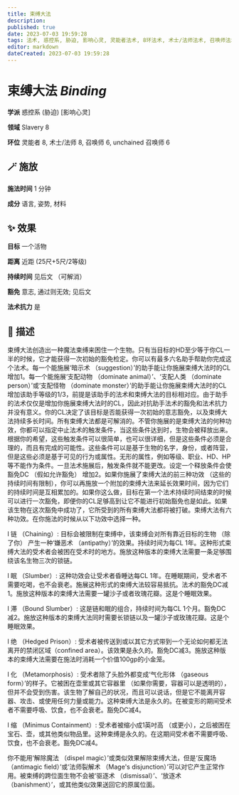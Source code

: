```yaml
---
title: 束缚大法
description: 
published: true
date: 2023-07-03 19:59:28
tags: 法术, 惑控系, 胁迫, 影响心灵, 灵能者法术, 8环法术, 术士/法师法术, 召唤师法术, 6环法术, unchained 召唤师法术, Slavery
editor: markdown
dateCreated: 2023-07-03 19:59:28
---
```


# **束缚大法** *Binding*

**学派** 惑控系 (胁迫) \[影响心灵\] 

**领域** Slavery 8

**环位** 灵能者 8, 术士/法师 8, 召唤师 6, unchained 召唤师 6

## 🪄 施放

**施法时间** 1 分钟

**成分** 语言, 姿势, 材料

## ✨ 效果 

**目标** 一个活物 

**距离** 近距 (25尺+5尺/2等级)  

**持续时间** 见后文 （可解消） 

**豁免** 意志, 通过则无效; 见后文

**法术抗力** 是

## 📖 描述

束缚大法创造出一种魔法束缚来困住一个生物。只有当目标的HD至少等于你CL一半的时候，它才能获得一次初始的豁免检定。你可以有最多六名助手帮助你完成这个法术。每一个能施展‘暗示术 （suggestion）’的助手能让你施展束缚大法时的CL增加1。每一个能施展‘支配动物 （dominate animal）’、‘支配人类 （dominate person）’或‘支配怪物 （dominate monster）’的助手能让你施展束缚大法时的CL增加该助手等级的1/3，前提是该助手的法术和束缚大法的目标相对应。由于助手的法术仅仅是增加你施展束缚大法时的CL，因此对抗助手法术的豁免和法术抗力并没有意义。你的CL决定了该目标是否能获得一次初始的意志豁免，以及束缚大法持续多长时间。所有束缚大法都是可解消的。不管你施展的是束缚大法的何种功效，你都可以指定中止法术的触发条件，当这些条件达到时，生物会被释放出来。根据你的希望，这些触发条件可以很简单，也可以很详细，但是这些条件必须是合理的，而且有完成的可能性。这些条件可以是基于生物的名字，身份，或者阵营，但是这些必须是基于可见的行为或属性。无形的属性，例如等级、职业、HD、HP等不能作为条件。一旦法术施展后，触发条件就不能更改。设定一个释放条件会使豁免DC （假如允许豁免） 增加2。如果你施展了束缚大法的前三种功效 （这些的持续时间有限制），你可以再施放一个附加的束缚大法来延长效果时间，因为它们的持续时间是互相累加的。如果你这么做，目标在第一个法术持续时间结束的时候可以进行一次豁免，即便你的CL足够高到让它不能进行初始豁免也是如此。如果该生物在这次豁免中成功了，它所受到的所有束缚大法都将被打破。束缚大法有六种功效。在你施法的时候从以下功效中选择一种。

l  链 （Chaining）: 目标会被限制在束缚中，该束缚会对所有靠近目标的生物 （除了你） 产生一种‘嫌恶术 （antipathy）’的效果。持续时间为每CL 1年。这种形式束缚大法的受术者会被困在受术时的地方。施放这种版本的束缚大法需要一条足够围绕该名生物三次的锁链。

l  眠 （Slumber）: 这种功效会让受术者昏睡达每CL 1年。在睡眠期间，受术者不需要吃喝，也不会衰老。施展这种形式的束缚大法较容易抵抗。法术的豁免DC减1。施放这种版本的束缚大法需要一罐沙子或者玫瑰花瓣。这是个睡眠效果。

l  滞 （Bound Slumber）: 这是链和眠的组合，持续时间为每CL 1个月。豁免DC减2。施放这种版本的束缚大法同时需要长锁链以及一罐沙子或玫瑰花瓣。这是个睡眠效果。

l  绝 （Hedged Prison）: 受术者被传送到或以其它方式带到一个无论如何都无法离开的禁闭区域（confined area）。该效果是永久的。豁免DC减3。施放这种版本的束缚大法需要在施法时消耗一个价值100gp的小金笼。

l  化 （Metamorphosis）: 受术者除了头脸外都变成‘气化形体 （gaseous form）’的样子。它被困在壶里或其它容器里 （如果你需要，容器可以是透明的），但并不会受到伤害。该生物了解自己的状况，而且可以说话，但是它不能离开容器、攻击、或使用任何力量或能力。这种束缚大法是永久的。在被变形的期间受术者不需要呼吸、饮食，也不会衰老。豁免DC减4。

l  缩 （Minimus Containment）: 受术者被缩小成1英吋高 （或更小），之后被困在宝石、壶，或其他类似物品里。这种束缚是永久的。在这期间受术者不需要呼吸、饮食，也不会衰老。豁免DC减4。

你不能用‘解除魔法 （dispel magic）’或类似效果解除束缚大法，但是‘反魔场 （antimagic field）’或‘法师裂解术 （Mage's disjunction）’可以对它产生正常作用。被束缚的跨位面生物不会被‘驱逐术 （dismissal）’、‘放逐术 （banishment）’，或其他类似效果送回它的原属位面。
    